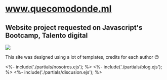 # www.quecomodonde.ml
##  Website project requested on Javascript's Bootcamp, Talento digital  


[![](https://quecomodonde.netlify.app/img/Logo/Logo%20colores.png)](www.quecomodonde.ml)




This site was designed using a lot of templates, credits for each author :relieved:



<%- include('./partials/nosotros.ejs'); %>
			<%- include('./partials/blog.ejs'); %>
			<%- include('./partials/discusion.ejs'); %>
